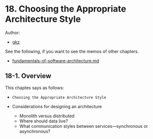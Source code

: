 # 18. Choosing the Appropriate Architecture Style

Author:
  - [gkz](https://twitter.com/gkzvoice)

See the following, if you want to see the memos of other chapters.
  - [fundamentals-of-software-architecture.md](../fundamentals-of-software-architecture.md)


## 18-1. Overview

This chaptes says as follows:
 - `Choosing the Appropriate Architecture Style`

- Considerations for designing an architecture 
  - Monolith versus distributed
  - Where should data live?
  - What communication styles between services—synchronous or asynchronous?
